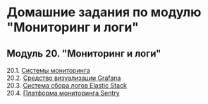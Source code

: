 # Домашние задания по модулю "Мониторинг и логи"


## Модуль 20. "Мониторинг и логи"

20.1. [Системы мониторинга](https://github.com/BaryshnikovNV/netology-devops/blob/monitoring-02-systems/MON-DEV-35/monitoring/20.1-monitoring-02-systems/monitoring-02-systems.md)  
20.2. [Средство визуализации Grafana](https://github.com/BaryshnikovNV/netology-devops/blob/monitoring-03-grafana/MON-DEV-35/monitoring/20.2-monitoring-03-grafana/monitoring-03-grafana.md)  
20.3. [Система сбора логов Elastic Stack](https://github.com/BaryshnikovNV/netology-devops/blob/monitoring-04-elk/MON-DEV-35/monitoring/20.3-monitoring-04-elk/monitoring-04-elk.md)  
20.4. [Платформа мониторинга Sentry](https://github.com/BaryshnikovNV/netology-devops/blob/monitoring-05-sentry/MON-DEV-35/monitoring/20.4-monitoring-05-sentry/monitoring-05-sentry.md)  
